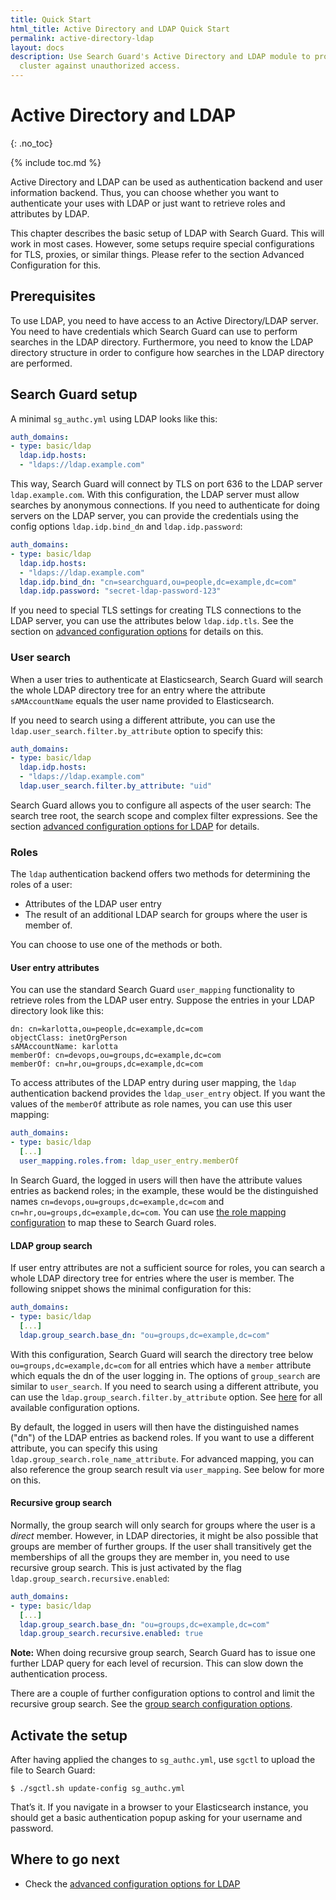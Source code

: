 ```yaml
---
title: Quick Start
html_title: Active Directory and LDAP Quick Start
permalink: active-directory-ldap
layout: docs
description: Use Search Guard's Active Directory and LDAP module to protect your Elasticsearch
  cluster against unauthorized access.
---
```

<!---
Copyright 2022 floragunn GmbH
-->

# Active Directory and LDAP
{: .no_toc}

{% include toc.md %}

Active Directory and LDAP can be used as authentication backend and user information backend. Thus, you can choose whether you want to authenticate your uses with LDAP or just want to retrieve roles and attributes by LDAP.

This chapter describes the basic setup of LDAP with Search Guard. This will work in most cases. However, some setups require special configurations for TLS, proxies, or similar things. Please refer to the section Advanced Configuration for this.

## Prerequisites

To use LDAP, you need to have access to an Active Directory/LDAP server. You need to have credentials which Search Guard can use to perform searches in the LDAP directory. Furthermore, you need to know the LDAP directory structure in order to configure how searches in the LDAP directory are performed. 

## Search Guard setup

A minimal `sg_authc.yml` using LDAP looks like this:

```yaml
auth_domains:
- type: basic/ldap
  ldap.idp.hosts:
  - "ldaps://ldap.example.com"
```

This way, Search Guard will connect by TLS on port 636 to the LDAP server `ldap.example.com`. With this configuration, the LDAP server must allow searches by anonymous connections. If you need to authenticate for doing servers on the LDAP server, you can provide the credentials using the config options `ldap.idp.bind_dn` and `ldap.idp.password`:

```yaml
auth_domains:
- type: basic/ldap
  ldap.idp.hosts:
  - "ldaps://ldap.example.com"
  ldap.idp.bind_dn: "cn=searchguard,ou=people,dc=example,dc=com"
  ldap.idp.password: "secret-ldap-password-123"
```

If you need to special TLS settings for creating TLS connections to the LDAP server,  you can use the attributes below `ldap.idp.tls`. See the section on [advanced configuration options](active-directory-ldap-advanced#tls-settings) for details on this.

### User search

When a user tries to authenticate at Elasticsearch, Search Guard will search the whole LDAP directory tree for an entry where the attribute `sAMAccountName` equals the user name provided to Elasticsearch. 

If you need to search using a different attribute, you can use the `ldap.user_search.filter.by_attribute` option to specify this:

```yaml
auth_domains:
- type: basic/ldap
  ldap.idp.hosts:
  - "ldaps://ldap.example.com"
  ldap.user_search.filter.by_attribute: "uid"
```

Search Guard allows you to configure all aspects of the user search: The search tree root, the search scope and complex filter expressions. See the section [advanced configuration options for LDAP](active-directory-ldap-advanced) for details.

### Roles

The `ldap` authentication backend offers two methods for determining the roles of a user:

- Attributes of the LDAP user entry
- The result of an additional LDAP search for groups where the user is member of.

You can choose to use one of the methods or both.

#### User entry attributes

You can use the standard Search Guard `user_mapping` functionality to retrieve roles from the LDAP user entry. Suppose the entries in your LDAP directory look like this:

```
dn: cn=karlotta,ou=people,dc=example,dc=com
objectClass: inetOrgPerson
sAMAccountName: karlotta
memberOf: cn=devops,ou=groups,dc=example,dc=com
memberOf: cn=hr,ou=groups,dc=example,dc=com
```

To access attributes of the LDAP entry during user mapping, the `ldap` authentication backend provides the `ldap_user_entry` object. If you want the values of the `memberOf` attribute as role names, you can use this user mapping:

```yaml
auth_domains:
- type: basic/ldap
  [...]
  user_mapping.roles.from: ldap_user_entry.memberOf
```

In Search Guard, the logged in users will then have the attribute values entries as backend roles; in the example, these would be the distinguished names `cn=devops,ou=groups,dc=example,dc=com` and `cn=hr,ou=groups,dc=example,dc=com`. You can use [the role mapping configuration](mapping-users-roles) to map these to Search Guard roles.

#### LDAP group search

If user entry attributes are not a sufficient source for roles, you can search a whole LDAP directory tree for entries where the user is member. The following snippet shows the minimal configuration for this:

```yaml
auth_domains:
- type: basic/ldap
  [...]
  ldap.group_search.base_dn: "ou=groups,dc=example,dc=com"  
```

With this configuration, Search Guard will search the directory tree below `ou=groups,dc=example,dc=com` for all entries which have a `member` attribute which equals the dn of the user logging in. The options of `group_search` are similar to `user_search`. If you need to search using a different attribute, you can use the `ldap.group_search.filter.by_attribute` option. See [here](active-directory-ldap-advanced#group-search-settings) for all available configuration options.

By default, the logged in users will then have the distinguished names ("dn") of the LDAP entries as backend roles. If you want to use a different attribute, you can specify this using `ldap.group_search.role_name_attribute`. For advanced mapping, you can also reference the group search result via `user_mapping`. See below for more on this.

#### Recursive group search

Normally, the group search will only search for groups where the user is a *direct* member. However, in LDAP directories, it might be also possible that groups are member of further groups. If the user shall transitively get the memberships of all the groups they are member in, you need to use recursive group search. This is just activated by the flag `ldap.group_search.recursive.enabled`: 

```yaml
auth_domains:
- type: basic/ldap
  [...]
  ldap.group_search.base_dn: "ou=groups,dc=example,dc=com"  
  ldap.group_search.recursive.enabled: true
```

**Note:** When doing recursive group search, Search Guard has to issue one further LDAP query for each level of recursion. This can slow down the authentication process. 

There are a couple of further configuration options to control and limit the recursive group search. See the [group search configuration options](active-directory-ldap-advanced#group-search-settings).

## Activate the setup

After having applied the changes to `sg_authc.yml`, use `sgctl` to upload the file to Search Guard:

```
$ ./sgctl.sh update-config sg_authc.yml
```

That’s it. If you navigate in a browser to your Elasticsearch instance, you should get a basic authentication popup asking for your username and password.


## Where to go next

* Check the  [advanced configuration options for LDAP](active-directory-ldap-advanced)